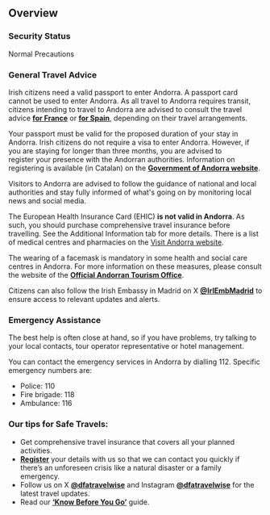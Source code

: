 ## Overview

### **Security Status**

Normal Precautions

### **General Travel Advice**

Irish citizens need a valid passport to enter Andorra. A passport card cannot be used to enter Andorra. As all travel to Andorra requires transit, citizens intending to travel to Andorra are advised to consult the travel advice [**for France**](/en/dfa/overseas-travel/advice/france/) or [**for Spain**](/en/dfa/overseas-travel/advice/spain/), depending on their travel arrangements.

Your passport must be valid for the proposed duration of your stay in Andorra. Irish citizens do not require a visa to enter Andorra. However, if you are staying for longer than three months, you are advised to register your presence with the Andorran authorities. Information on registering is available (in Catalan) on the [**Government of Andorra website**](https://www.immigracio.ad/ca/tramits-d-immigracio).

Visitors to Andorra are advised to follow the guidance of national and local authorities and stay fully informed of what's going on by monitoring local news and social media.

The European Health Insurance Card (EHIC) **is not valid in Andorra**. As such, you should purchase comprehensive travel insurance before travelling. See the Additional Information tab for more details. There is a list of medical centres and pharmacies on the [Visit Andorra website](https://visitandorra.com/en/places-and-services/medical-centres-and-pharmacies-in-andorra/).

The wearing of a facemask is mandatory in some health and social care centres in Andorra. For more information on these measures, please consult the website of the [**Official Andorran Tourism Office**](https://visitandorra.com/en/covid-19-in-andorra/faq-if-you-re-spending-a-few-days-in-andorra/).

Citizens can also follow the Irish Embassy in Madrid on X [**@IrlEmbMadrid**](https://twitter.com/IrlEmbMadrid) to ensure access to relevant updates and alerts.

### **Emergency Assistance**

The best help is often close at hand, so if you have problems, try talking to your local contacts, tour operator representative or hotel management.

You can contact the emergency services in Andorra by dialling 112. Specific emergency numbers are:

* Police: 110
* Fire brigade: 118
* Ambulance: 116

### **Our tips for Safe Travels:**

* Get comprehensive travel insurance that covers all your planned activities.
* [**Register**](/en/dfa/overseas-travel/citizens-registration/) your details with us so that we can contact you quickly if there’s an unforeseen crisis like a natural disaster or a family emergency.
* Follow us on X [**@dfatravelwise**](https://www.twitter.com/DFATravelWise) and Instagram [**@dfatravelwise**](https://www.instagram.com/dfatravelwise/) for the latest travel updates.
* Read our [**‘Know Before You Go’**](/en/dfa/overseas-travel/know-before-you-go-/) guide.